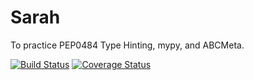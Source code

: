# Sarah
To practice PEP0484 Type Hinting, mypy, and ABCMeta.

[![Build Status](https://travis-ci.org/oklahomer/sarah.svg?branch=master)](https://travis-ci.org/oklahomer/sarah)
[![Coverage Status](https://coveralls.io/repos/oklahomer/sarah/badge.svg?branch=master&service=github)](https://coveralls.io/github/oklahomer/sarah?branch=master)
